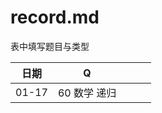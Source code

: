 # record.md

表中填写题目与类型

| 日期     | Q          |            |            |            |
|----------|------------|------------|------------|------------|
|01-17     |60 数学 递归 |            |            |            |
